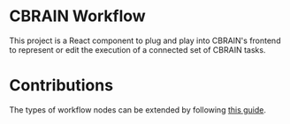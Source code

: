 # CBRAIN Workflow

This project is a React component to plug and play into CBRAIN's frontend to represent
or edit the execution of a connected set of CBRAIN tasks.

# Contributions

The types of workflow nodes can be extended by following [this guide](src/workflow/node/README.md).
